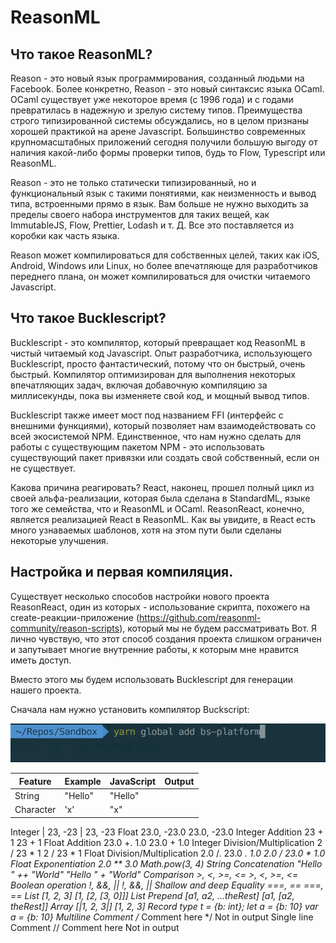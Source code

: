 # ReasonML
## Что такое ReasonML?
Reason - это новый язык программирования, созданный людьми на Facebook. Более конкретно, Reason - это новый синтаксис языка OCaml. OCaml существует уже некоторое время (с 1996 года) и с годами превратилась в надежную и зрелую систему типов. Преимущества строго типизированной системы обсуждались, но в целом признаны хорошей практикой на арене Javascript. Большинство современных крупномасштабных приложений сегодня получили большую выгоду от наличия какой-либо формы проверки типов, будь то Flow, Typescript или ReasonML.

Reason - это не только статически типизированный, но и функциональный язык с такими понятиями, как неизменность и вывод типа, встроенными прямо в язык. Вам больше не нужно выходить за пределы своего набора инструментов для таких вещей, как ImmutableJS, Flow, Prettier, Lodash и т. Д. Все это поставляется из коробки как часть языка.


Reason может компилироваться для собственных целей, таких как iOS, Android, Windows или Linux, но более впечатляюще для разработчиков переднего плана, он может компилироваться для очистки читаемого Javascript.


## Что такое Bucklescript?
Bucklescript - это компилятор, который превращает код ReasonML в чистый читаемый код Javascript.
Опыт разработчика, использующего Bucklescript, просто фантастический, потому что он быстрый, очень быстрый. Компилятор оптимизирован для выполнения некоторых впечатляющих задач, включая добавочную компиляцию за миллисекунды, пока вы изменяете свой код, и мощный вывод типов.


Bucklescript также имеет мост под названием FFI (интерфейс с внешними функциями), который позволяет нам взаимодействовать со всей экосистемой NPM. Единственное, что нам нужно сделать для работы с существующим пакетом NPM - это использовать существующий пакет привязки или создать свой собственный, если он не существует.


Какова причина реагировать?
React, наконец, прошел полный цикл из своей альфа-реализации, которая была сделана в StandardML, языке того же семейства, что и ReasonML и OCaml. ReasonReact, конечно, является реализацией React в ReasonML. Как вы увидите, в React есть много узнаваемых шаблонов, хотя на этом пути были сделаны некоторые улучшения.


## Настройка и первая компиляция.
Существует несколько способов настройки нового проекта ReasonReact, один из которых - использование скрипта, похожего на create-реакции-приложение (https://github.com/reasonml-community/reason-scripts), который мы не будем рассматривать Вот. Я лично чувствую, что этот способ создания проекта слишком ограничен и запутывает многие внутренние работы, к которым мне нравится иметь доступ.

Вместо этого мы будем использовать Bucklescript для генерации нашего проекта.

Сначала нам нужно установить компилятор Buckscript:

![Image alt](https://github.com/Shuregame/ReasonML/blob/master/img1.png)


































Feature |	Example | JavaScript | Output
--------|---------|------------|-------
String	| "Hello" |	"Hello"
Character	|'x' |	"x"


Integer |	23, -23 | 23, -23
Float	23.0, -23.0	23.0, -23.0
Integer Addition	23 + 1	23 + 1
Float Addition	23.0 +. 1.0	23.0 + 1.0
Integer Division/Multiplication	2 / 23 * 1	2 / 23 * 1
Float Division/Multiplication	2.0 /. 23.0 *. 1.0	2.0 / 23.0 * 1.0
Float Exponentiation	2.0 ** 3.0	Math.pow(3, 4)
String Concatenation	"Hello " ++ "World"	"Hello " + "World"
Comparison	>, <, >=, <=	>, <, >=, <=
Boolean operation	!, &&, ||	!, &&, ||
Shallow and deep Equality	===, ==	===, ==
List	[1, 2, 3]	[1, [2, [3, 0]]]
List Prepend	[a1, a2, ...theRest]	[a1, [a2, theRest]]
Array	[|1, 2, 3|]	[1, 2, 3]
Record	type t = {b: int}; let a = {b: 10}	var a = {b: 10}
Multiline Comment	/* Comment here */	Not in output
Single line Comment	// Comment here	Not in output

